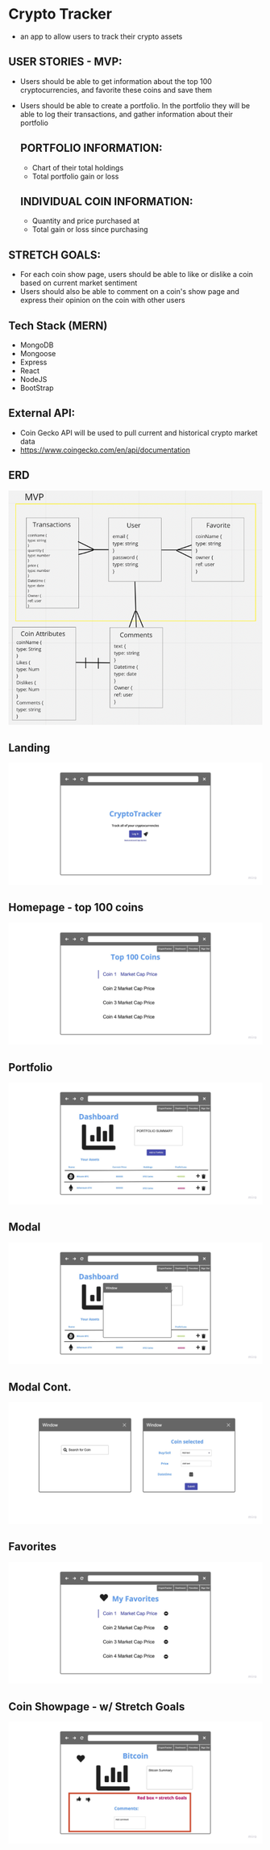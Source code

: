 # Crypto Tracker
- an app to allow users to track their crypto assets

## USER STORIES - MVP:

- Users should be able to get information about the top 100 cryptocurrencies, and favorite these coins and save them
- Users should be able to create a portfolio. In the portfolio they will be able to log their transactions, and gather information about their portfolio

  ## PORTFOLIO INFORMATION:

  - Chart of their total holdings
  - Total portfolio gain or loss

  ## INDIVIDUAL COIN INFORMATION:

  - Quantity and price purchased at
  - Total gain or loss since purchasing


## STRETCH GOALS:

- For each coin show page, users should be able to like or dislike a coin based on current market sentiment
- Users should also be able to comment on a coin's show page and express their opinion on the coin with other users


## Tech Stack (MERN)

- MongoDB <br/>
- Mongoose <br/>
- Express <br/>
- React <br/>
- NodeJS <br/>
- BootStrap <br/>


## External API:
- Coin Gecko API will be used to pull current and historical crypto market data 
- https://www.coingecko.com/en/api/documentation

## ERD
![ERD](/media/crypto-erd.png)

## Landing
![landing](/media/crypto-landing.jpg)

## Homepage - top 100 coins
![homepage](/media/crypto-top.jpg)

## Portfolio
![portfolio](/media/crypto-portfolio.jpg)

## Modal
![modal](/media/crypto-mod.jpg)

## Modal Cont.
![modal2](/media/crypto-mod2.jpg)

## Favorites
![favorites](/media/crypto-fav.jpg)

## Coin Showpage - w/ Stretch Goals
![showpage](/media/crypto-show.jpg)